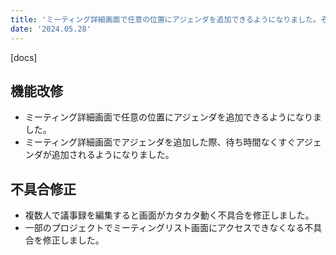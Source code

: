 ```yaml
---
title: 'ミーティング詳細画面で任意の位置にアジェンダを追加できるようになりました。その他機能改修、不具合の修正を行いました。'
date: '2024.05.28'
---
```


[docs]

## 機能改修

- ミーティング詳細画面で任意の位置にアジェンダを追加できるようになりました。
- ミーティング詳細画面でアジェンダを追加した際、待ち時間なくすぐアジェンダが追加されるようになりました。


## 不具合修正

- 複数人で議事録を編集すると画面がカタカタ動く不具合を修正しました。
- 一部のプロジェクトでミーティングリスト画面にアクセスできなくなる不具合を修正しました。
